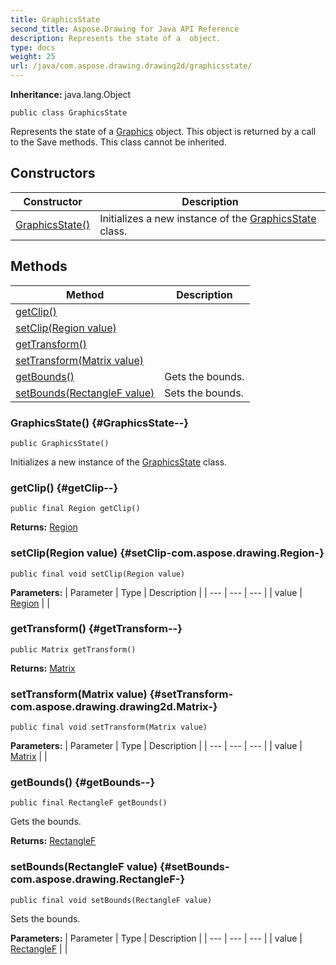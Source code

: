 ```yaml
---
title: GraphicsState
second_title: Aspose.Drawing for Java API Reference
description: Represents the state of a  object.
type: docs
weight: 25
url: /java/com.aspose.drawing.drawing2d/graphicsstate/
---
```

**Inheritance:**
java.lang.Object
```
public class GraphicsState
```

Represents the state of a [Graphics](../../com.aspose.drawing/graphics) object. This object is returned by a call to the Save methods. This class cannot be inherited.
## Constructors

| Constructor | Description |
| --- | --- |
| [GraphicsState()](#GraphicsState--) | Initializes a new instance of the [GraphicsState](../../com.aspose.drawing.drawing2d/graphicsstate) class. |
## Methods

| Method | Description |
| --- | --- |
| [getClip()](#getClip--) |  |
| [setClip(Region value)](#setClip-com.aspose.drawing.Region-) |  |
| [getTransform()](#getTransform--) |  |
| [setTransform(Matrix value)](#setTransform-com.aspose.drawing.drawing2d.Matrix-) |  |
| [getBounds()](#getBounds--) | Gets the bounds. |
| [setBounds(RectangleF value)](#setBounds-com.aspose.drawing.RectangleF-) | Sets the bounds. |
### GraphicsState() {#GraphicsState--}
```
public GraphicsState()
```


Initializes a new instance of the [GraphicsState](../../com.aspose.drawing.drawing2d/graphicsstate) class.

### getClip() {#getClip--}
```
public final Region getClip()
```




**Returns:**
[Region](../../com.aspose.drawing/region)
### setClip(Region value) {#setClip-com.aspose.drawing.Region-}
```
public final void setClip(Region value)
```




**Parameters:**
| Parameter | Type | Description |
| --- | --- | --- |
| value | [Region](../../com.aspose.drawing/region) |  |

### getTransform() {#getTransform--}
```
public Matrix getTransform()
```




**Returns:**
[Matrix](../../com.aspose.drawing.drawing2d/matrix)
### setTransform(Matrix value) {#setTransform-com.aspose.drawing.drawing2d.Matrix-}
```
public final void setTransform(Matrix value)
```




**Parameters:**
| Parameter | Type | Description |
| --- | --- | --- |
| value | [Matrix](../../com.aspose.drawing.drawing2d/matrix) |  |

### getBounds() {#getBounds--}
```
public final RectangleF getBounds()
```


Gets the bounds.

**Returns:**
[RectangleF](../../com.aspose.drawing/rectanglef)
### setBounds(RectangleF value) {#setBounds-com.aspose.drawing.RectangleF-}
```
public final void setBounds(RectangleF value)
```


Sets the bounds.

**Parameters:**
| Parameter | Type | Description |
| --- | --- | --- |
| value | [RectangleF](../../com.aspose.drawing/rectanglef) |  |

